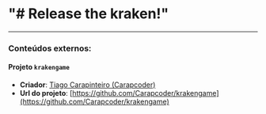 # "# Release the kraken!"

---
### Conteúdos externos:
#### Projeto `krakengame`
* **Criador**: [Tiago Carapinteiro (Carapcoder)](https://github.com/Carapcoder)
* **Url do projeto**: [https://github.com/Carapcoder/krakengame](https://github.com/Carapcoder/krakengame)
